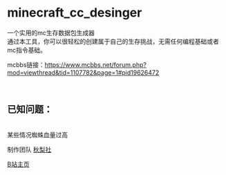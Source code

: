 # minecraft_cc_desinger
一个实用的mc生存数据包生成器</br>
通过本工具，你可以很轻松的创建属于自己的生存挑战，无需任何编程基础或者mc指令基础。

mcbbs链接：https://www.mcbbs.net/forum.php?mod=viewthread&tid=1107782&page=1#pid19626472


</br><h2>已知问题：</h2></br>
某些情况蜘蛛血量过高

<p>制作团队 <a href="www.qiulishe.tk" title="Title">
秋梨社</a> </p>
<p><a href="https://space.bilibili.com/308020237" title="Title">
B站主页</a> </p>
